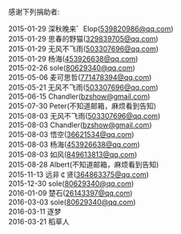感谢下列捐助者:  

2015-01-29 深秋晚来゛Elop(539820986@qq.com)  
2015-01-29 思春的野猫(329839705@qq.com)  
2015-01-29 无风不飞雨(503307696@qq.com)  
2015-01-29 杨海(453926638@qq.com)  
2015-02-26 sole(80629340@qq.com)  
2015-05-06 麦可思哲(771478394@qq.com)  
2015-05-21 无风不飞雨(503307696@qq.com)  
2015-06-15 Chandler(bzshow@gmail.com)  
2015-07-30 Peter(不知道邮箱，麻烦看到告知)  
2015-08-03 无风不飞雨(503307696@qq.com)  
2015-08-03 Chandler(bzshow@gmail.com)  
2015-08-03 悟空(36621534@qq.com)  
2015-08-03 杨海(453926638@qq.com)  
2015-08-03 如风(849613813@qq.com)  
2015-08-28 Albert(不知道邮箱，麻烦看到告知)  
2015-11-13 远非￠贤(364863375@qq.com)  
2015-12-30 sole(80629340@qq.com)  
2016-01-09 楚石(26143397@qq.com)  
2016-03-03 sole(80629340@qq.com)  
2016-03-11 逐梦  
2016-03-21 稻草人   
